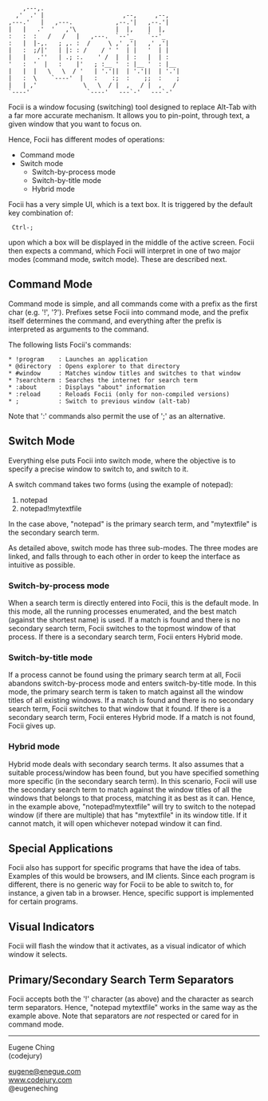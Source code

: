 
        ,---,.
      ,'  .' |                      ,--,     ,--,
    ,---.'   |   ,---.            ,--.'|   ,--.'|
    |   |   .'  '   ,'\           |  |,    |  |,
    :   :  :   /   /   |   ,---.  `--'_    `--'_
    :   |  |-,.   ; ,. :  /     \ ,' ,'|   ,' ,'|
    |   :  ;/|'   | |: : /    / ' '  | |   '  | |
    |   |   .''   | .; :.    ' /  |  | :   |  | :
    '   :  '  |   :    |'   ; :__ '  : |__ '  : |__
    |   |  |   \   \  / '   | '.'||  | '.'||  | '.'|
    |   :  \    `----'  |   :    :;  :    ;;  :    ;
    |   | ,'             \   \  / |  ,   / |  ,   /
    `----'                `----'   ---`-'   ---`-'


Focii is a window focusing (switching) tool designed to replace Alt-Tab
with a far more accurate mechanism. It allows you to pin-point, through
text, a given window that you want to focus on.

Hence, Focii has different modes of operations:

  * Command mode
  * Switch mode
      - Switch-by-process mode
      - Switch-by-title mode
      - Hybrid mode

Focii has a very simple UI, which is a text box. It is triggered by the
default key combination of:

     Ctrl-;

upon which a box will be displayed in the middle of the active screen.
Focii then expects a command, which Focii will interpret in one of two
major modes (command mode, switch mode). These are described next.


## Command Mode

Command mode is simple, and all commands come with a prefix as the first
char (e.g. '!', '?'). Prefixes setse Focii into command mode, and the
prefix itself determines the command, and everything after the prefix is
interpreted as arguments to the command.

The following lists Focii's commands:

    * !program    : Launches an application
    * @directory  : Opens explorer to that directory
    * #window     : Matches window titles and switches to that window
    * ?searchterm : Searches the internet for search term
    * :about      : Displays "about" information
    * :reload     : Reloads Focii (only for non-compiled versions)
    * ;           : Switch to previous window (alt-tab)

Note that ':' commands also permit the use of ';' as an alternative.


## Switch Mode

Everything else puts Focii into switch mode, where the objective is to
specify a precise window to switch to, and switch to it.

A switch command takes two forms (using the example of notepad):

  1. notepad
  2. notepad!mytextfile

In the case above, "notepad" is the primary search term, and "mytextfile"
is the secondary search term.

As detailed above, switch mode has three sub-modes. The three modes are
linked, and falls through to each other in order to keep the interface
as intuitive as possible.

### Switch-by-process mode
When a search term is directly entered into
Focii, this is the default mode. In this mode, all the running processes
enumerated, and the best match (against the shortest name) is used. If
a match is found and there is no secondary search term, Focii switches
to the topmost window of that process. If there is a secondary search
term, Focii enters Hybrid mode.

### Switch-by-title mode
If a process cannot be found using the primary
search term at all, Focii abandons switch-by-process mode and enters
switch-by-title mode. In this mode, the primary search term is taken
to match against all the window titles of all existing windows. If
a match is found and there is no secondary search term, Focii switches
to that window that it found. If there is a secondary search term,
Focii enteres Hybrid mode. If a match is not found, Focii gives up.

### Hybrid mode
Hybrid mode deals with secondary search terms. It also
assumes that a suitable process/window has been found, but you have
specified something more specific (in the secondary search term).
In this scenario, Focii will use the secondary search term to match
against the window titles of all the windows that belongs to that
process, matching it as best as it can. Hence, in the example above,
"notepad!mytextfile" will try to switch to the notepad window (if
there are multiple) that has "mytextfile" in its window title. If
it cannot match, it will open whichever notepad window it can find.


## Special Applications

Focii also has support for specific programs that have the idea of
tabs. Examples of this would be browsers, and IM clients. Since each
program is different, there is no generic way for Focii to be able
to switch to, for instance, a given tab in a browser. Hence,
specific support is implemented for certain programs.


## Visual Indicators

Focii will flash the window that it activates, as a visual indicator
of which window it selects.


## Primary/Secondary Search Term Separators

Focii accepts both the '!' character (as above) and the <space>
character as search term separators. Hence, "notepad mytextfile" works
in the same way as the example above. Note that separators are _not_
respected or cared for in command mode.


---  

Eugene Ching  
(codejury)  

eugene@enegue.com  
www.codejury.com  
@eugeneching  


